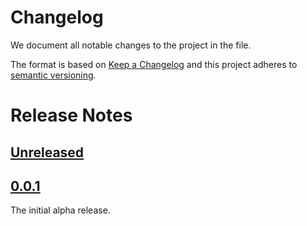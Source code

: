# Changelog

We document all notable changes to the project in the file.

The format is based on [Keep a Changelog](http://keepachangelog.com/) and this project adheres to [semantic versioning](http://semver.org/).

# Release Notes
## [Unreleased](https://github.com/algolia/frontman/compare/0.0.1...master)
## [0.0.1](https://github.com/algolia/frontman/tree/0.0.1)
The initial alpha release.

